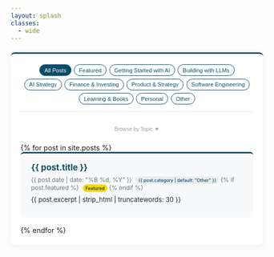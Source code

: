```yaml
---
layout: splash
classes: 
  - wide
---
```


<style>
  /* Force full width container without indentation */
  .page__content,
  .archive,
  #main {
    max-width: 1200px !important;
    margin-left: auto !important;
    margin-right: auto !important;
    float: none !important;
    width: 100% !important;
  }

  /* Remove any right-side shifting */
  #main {
    padding-left: 1em !important;
    padding-right: 1em !important;
  }
  
  /* Container for better spacing */
  .content-container {
    margin-top: 1.5em;
    padding: 1.5em 1.4em;
    background-color: #fff;
    border-radius: 8px;
    box-shadow: rgba(0, 0, 0, 0.06) 0px 3px 12px;
    border-top: 3px solid #0A4D68;
  }


  /* Featured badge for posts */
  .featured-badge {
    background-color: #FFD700;
    color: #0A4D68;
    padding: 0.2em 0.6em;
    border-radius: 12px;
    font-size: 0.75em;
    margin-left: 0.5em;
    font-weight: 600;
  }

  /* Category navigation */
  .category-nav {
    display: flex;
    flex-wrap: wrap;
    gap: 0.4em;
    margin-bottom: 1.5em;
    justify-content: center;
    padding-bottom: 1em;
    border-bottom: 1px solid #e9ecef;
  }

  .category-button {
    padding: 0.4em 0.8em;
    background-color: #fff;
    color: #0A4D68;
    border: 1px solid #0A4D68;
    border-radius: 16px;
    text-decoration: none;
    font-size: 0.8em;
    font-weight: 500;
    transition: all 0.3s ease;
    cursor: pointer;
    white-space: nowrap;
  }

  .category-button:hover, .category-button.active {
    background-color: #0A4D68;
    color: white !important;
  }

  /* All posts section */
  .all-posts {
    margin-top: 1.5em;
  }

  .post-item {
    padding: 1.2em 1.5em;
    margin-bottom: 1.2em;
    background-color: #f8f9fa;
    border-radius: 6px;
    border-top: 3px solid #0A4D68;
    transition: all 0.2s ease-out;
  }

  .post-item:hover {
    background-color: #fff;
    box-shadow: rgba(0, 0, 0, 0.08) 0px 4px 12px;
  }

  .post-item h3 {
    margin-top: 0.1em !important;
    margin-bottom: 0.4em !important;
    font-size: 1.2em !important;
  }

  .post-item h3 a {
    color: #0A4D68 !important;
    text-decoration: none !important;
  }

  .post-item h3 a:hover {
    color: #137a9e !important;
  }

  .post-meta {
    margin-bottom: 0.5em !important;
    font-size: 0.85em !important;
    color: #6c757d !important;
  }

  .post-excerpt {
    display: block !important;
    margin-top: 0.6em !important;
    margin-bottom: 0.6em !important;
    font-size: 0.92em !important;
    color: #212529 !important;
    line-height: 1.55 !important;
  }

  /* Category badges */
  .post-category {
    display: inline-block;
    background-color: #e9ecef;
    color: #0A4D68;
    padding: 0.2em 0.6em;
    border-radius: 12px;
    font-size: 0.75em;
    margin-left: 0.5em;
    font-weight: 500;
  }

  /* Hidden class for filtering */
  .hidden {
    display: none !important;
  }

  /* Tag section styles */
  .tag-section {
    text-align: center;
    margin: 0.5em 0;
    padding-top: 0.3em;
  }

  .tag-toggle {
    background: none;
    border: none;
    color: #6c757d;
    font-size: 0.75em;
    cursor: pointer;
    padding: 0.2em 0.4em;
    border-radius: 8px;
    transition: all 0.3s ease;
    opacity: 0.7;
  }

  .tag-toggle:hover {
    background-color: #f8f9fa;
    color: #0A4D68;
    opacity: 1;
  }

  .tag-cloud {
    display: none;
    margin-top: 0.8em;
    padding: 0.8em;
    background-color: #fafbfc;
    border: 1px solid #e9ecef;
    border-radius: 6px;
    max-height: 180px;
    overflow-y: auto;
  }

  .tag-cloud.show {
    display: block;
  }

  .tag-item {
    display: inline-block;
    margin: 0.2em 0.3em;
    padding: 0.3em 0.6em;
    background-color: #fff;
    color: #0A4D68;
    border: 1px solid #dee2e6;
    border-radius: 12px;
    font-size: 0.75em;
    cursor: pointer;
    transition: all 0.3s ease;
    text-decoration: none;
  }

  .tag-item:hover {
    background-color: #0A4D68;
    color: white;
  }

  .tag-item.active {
    background-color: #0A4D68;
    color: white;
    font-weight: 600;
  }

  /* Tag size variations based on frequency */
  .tag-item.size-large { font-size: 0.9em; font-weight: 600; }
  .tag-item.size-medium { font-size: 0.8em; font-weight: 500; }
  .tag-item.size-small { font-size: 0.7em; }

  /* Section divider */
  .section-divider {
    margin: 3em 0 2em 0;
    border-bottom: 2px solid #e9ecef;
    position: relative;
  }

  .section-divider::after {
    content: '';
    position: absolute;
    bottom: -2px;
    left: 50%;
    transform: translateX(-50%);
    width: 100px;
    height: 2px;
    background-color: #0A4D68;
  }

  /* Responsive design */
  @media (max-width: 768px) {
    .featured-posts {
      grid-template-columns: 1fr;
    }
    
    .category-nav {
      justify-content: flex-start;
    }
    
    .featured-meta {
      flex-direction: column;
      align-items: flex-start;
      gap: 0.5em;
    }

    .page-title {
      font-size: 2em;
    }
  }
</style>

<div class="content-container">
  <!-- Category Navigation -->
  <div class="category-nav">
    <button class="category-button active" data-category="all">All Posts</button>
    <button class="category-button" data-category="featured">Featured</button>
    <button class="category-button" data-category="Getting Started with AI">Getting Started with AI</button>
    <button class="category-button" data-category="Building with LLMs">Building with LLMs</button>
    <button class="category-button" data-category="AI Strategy & Leadership">AI Strategy</button>
    <button class="category-button" data-category="Finance & Investing">Finance & Investing</button>
    <button class="category-button" data-category="Product & Strategy">Product & Strategy</button>
    <button class="category-button" data-category="Software Engineering">Software Engineering</button>
    <button class="category-button" data-category="Learning & Books">Learning & Books</button>
    <button class="category-button" data-category="Personal Reflections">Personal</button>
    <button class="category-button" data-category="uncategorized">Other</button>
  </div>

  <!-- Tag Section -->
  <div class="tag-section">
    <button class="tag-toggle" onclick="toggleTagCloud()">
      Browse by Topic <span id="tag-arrow">▼</span>
    </button>
    <div class="tag-cloud" id="tagCloud">
      <!-- Tags will be populated by JavaScript -->
    </div>
  </div>

  <!-- All Posts Section -->
  <div class="all-posts">
    {% for post in site.posts %}
    <article class="post-item" data-category="{{ post.category | default: 'uncategorized' }}" data-featured="{{ post.featured | default: false }}" data-tags="{% if post.tags %}{{ post.tags | join: ', ' }}{% endif %}">
      <h3><a href="{{ post.url | relative_url }}">{{ post.title }}</a></h3>
      <div class="post-meta">
        {{ post.date | date: "%B %d, %Y" }}
        <span class="post-category">{{ post.category | default: "Other" }}</span>
        {% if post.featured %}
        <span class="featured-badge">Featured</span>
        {% endif %}
      </div>
      <div class="post-excerpt">{{ post.excerpt | strip_html | truncatewords: 30 }}</div>
    </article>
    {% endfor %}
  </div>
</div>

<script>
let activeCategory = 'all';
let activeTag = null;

document.addEventListener('DOMContentLoaded', function() {
  const categoryButtons = document.querySelectorAll('.category-button');
  const postItems = document.querySelectorAll('.post-item');
  
  // Initialize tag cloud
  initializeTagCloud();
  
  categoryButtons.forEach(button => {
    button.addEventListener('click', function(e) {
      e.preventDefault();
      e.stopPropagation();
      this.blur(); // Remove focus to prevent any focus-related scrolling
      activeCategory = this.getAttribute('data-category');
      
      // Clear active tag when switching categories
      activeTag = null;
      document.querySelectorAll('.tag-item').forEach(tag => tag.classList.remove('active'));
      
      // Update active button
      categoryButtons.forEach(btn => btn.classList.remove('active'));
      this.classList.add('active');
      
      // Filter posts
      filterPosts();
    });
  });
});

function initializeTagCloud() {
  const tagCloud = document.getElementById('tagCloud');
  const postItems = document.querySelectorAll('.post-item');
  const tagCounts = {};
  
  // Count tag frequencies
  postItems.forEach(post => {
    const tags = post.getAttribute('data-tags');
    if (tags) {
      tags.split(',').forEach(tag => {
        const trimmedTag = tag.trim();
        if (trimmedTag) {
          tagCounts[trimmedTag] = (tagCounts[trimmedTag] || 0) + 1;
        }
      });
    }
  });
  
  // Sort tags by frequency and take top 20
  const sortedTags = Object.entries(tagCounts)
    .sort((a, b) => b[1] - a[1])
    .slice(0, 20);
  
  // Create tag elements
  tagCloud.innerHTML = '';
  sortedTags.forEach(([tag, count]) => {
    const tagElement = document.createElement('span');
    tagElement.className = 'tag-item';
    tagElement.textContent = tag;
    tagElement.setAttribute('data-tag', tag);
    
    // Add size class based on frequency
    if (count >= 8) {
      tagElement.classList.add('size-large');
    } else if (count >= 4) {
      tagElement.classList.add('size-medium');
    } else {
      tagElement.classList.add('size-small');
    }
    
    tagElement.addEventListener('click', function() {
      if (activeTag === tag) {
        // Deselect tag
        activeTag = null;
        this.classList.remove('active');
      } else {
        // Select new tag
        activeTag = tag;
        document.querySelectorAll('.tag-item').forEach(t => t.classList.remove('active'));
        this.classList.add('active');
      }
      filterPosts();
    });
    
    tagCloud.appendChild(tagElement);
  });
}

function toggleTagCloud() {
  const tagCloud = document.getElementById('tagCloud');
  const arrow = document.getElementById('tag-arrow');
  
  if (tagCloud.classList.contains('show')) {
    tagCloud.classList.remove('show');
    arrow.textContent = '▼';
  } else {
    tagCloud.classList.add('show');
    arrow.textContent = '▲';
  }
}

function filterPosts() {
  const postItems = document.querySelectorAll('.post-item');
  
  postItems.forEach(post => {
    const postCategory = post.getAttribute('data-category');
    const postFeatured = post.getAttribute('data-featured') === 'true';
    const postTags = post.getAttribute('data-tags') || '';
    
    let categoryMatch = false;
    if (activeCategory === 'all') {
      categoryMatch = true;
    } else if (activeCategory === 'featured') {
      categoryMatch = postFeatured;
    } else {
      categoryMatch = postCategory === activeCategory;
    }
    
    let tagMatch = !activeTag || postTags.includes(activeTag);
    
    if (categoryMatch && tagMatch) {
      post.classList.remove('hidden');
    } else {
      post.classList.add('hidden');
    }
  });
}
</script>